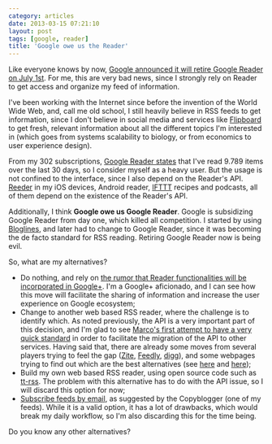 ```yaml
---
category: articles
date: 2013-03-15 07:21:10
layout: post
tags: [google, reader]
title: 'Google owe us the Reader'
---
```


<p>Like everyone knows by now, <a href="http://googlereader.blogspot.pt/2013/03/powering-down-google-reader.html">Google announced it will retire Google Reader on July 1st</a>. For me, this are very bad news, since I strongly rely on Reader to get access and organize my feed of information.</p>

<p>I've been working with the Internet since before the invention of the World Wide Web, and, call me old school, I still heavily believe in RSS feeds to get information, since I don't believe in social media and services like <a href="http://flipboard.com">Flipboard</a> to get fresh, relevant information about all the different topics I'm interested in (which goes from systems scalability to biology, or from economics to user experience design).</p>

<p>From my 302 subscriptions, <a href="https://www.google.com/reader/view/#trends-page">Google Reader states</a> that I've read 9.789 items over the last 30 days, so I consider myself as a heavy user. But the usage is not confined to the interface, since I also depend on the Reader's API. <a href="http://reederapp.com">Reeder</a> in my iOS devices, Android reader, <a href="http://ifttt.com">IFTTT</a> recipes and podcasts, all of them depend on the existence of the Reader's API.</p>

<p>Additionally, I think <strong>Google owe us Google Reader</strong>. Google is subsidizing Google Reader from day one, which killed all competition. I started by using <a href="http://bloglines.com">Bloglines</a>, and later had to change to Google Reader, since it was becoming the de facto standard for RSS reading. Retiring Google Reader now is being evil.</p>

<p>So, what are my alternatives?</p>

<ul>
  <li>Do nothing, and rely on <a href="http://arstechnica.com/business/2013/03/google-reader-will-rise-again-as-part-of-google/">the rumor that Reader functionalities will be incorporated in Google+</a>. I'm a Google+ aficionado, and I can see how this move will facilitate the sharing of information and increase the user experience on Google ecosystem;</li>
  <li>Change to another web based RSS reader, where the challenge is to identify which. As noted previously, the API is a very important part of this decision, and I'm glad to see <a href="http://www.marco.org/2013/03/14/baby-steps-replacing-google-reader">Marco's first attempt to have a very quick standard</a> in order to facilitate the migration of the API to other services. Having said that, there are already some moves from several players trying to feel the gap (<a href="http://blog.zite.com/2013/03/14/google-reader-is-dead-so-we-rebuilt-it-for-you-in-zite-in-six-hours/">Zite</a>, <a href="http://blog.feedly.com/2013/03/14/google-reader/">Feedly</a>, <a href="http://blog.digg.com/post/45355701332/were-building-a-reader">digg</a>), and some webpages trying to find out which are the best alternatives (see <a href="http://www.replacereader.com/">here</a> and <a href="http://ginicharts.com/google-reader-alternatives">here</a>);</li>
  <li>Build my own web based RSS reader, using open source code such as <a href="http://tt-rss.org/">tt-rss</a>. The problem with this alternative has to do with the API issue, so I will discard this option for now;<br ></li>
  <li><a href="http://www.copyblogger.com/google-reader-alternatives/">Subscribe feeds by email</a>, as suggested by the Copyblogger (one of my feeds). While it is a valid option, it has a lot of drawbacks, which would break my daily workflow, so I'm also discarding this for the time being.</li>
</ul>

<p>Do you know any other alternatives?</p>
